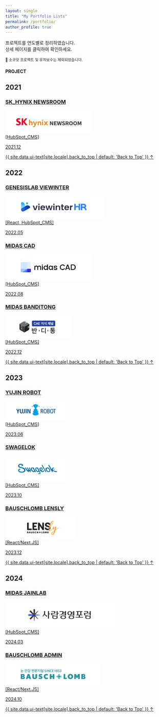 ```yaml
---
layout: single
title: "My Portfolio Lists"
permalink: /portfolio/
author_profile: true
---
```


프로젝트를 연도별로 정리하였습니다.<br/>
상세 페이지를 클릭하여 확인하세요.

<small>🚫 소규모 프로젝트 및 유지보수는 제외되었습니다.</small>


#### PROJECT

<div class="portfolio-gallery">
    <h2>2021</h2>
    <div class='portfolio-gallery-box'>
        <div class="portfolio-item">
            <a href="/portfolio/sk-hynix-newsroom/" target="_blank">
                <h3>SK_HYNIX NEWSROOM</h3>
                <img src="../assets/images/Skhynix.png" alt="SkHynix">
                <div class='item-des'>
                    <span>[HubSpot_CMS]</span>
                </div>
                <div class='item-date'>
                    <p>2021.12</p>
                </div>
            </a>
        </div>
    </div>
    <a href="#page-title" class="back-to-top">{{ site.data.ui-text[site.locale].back_to_top | default: 'Back to Top' }} &uarr;</a>
    <h2>2022</h2>
    <div class='portfolio-gallery-box'>
        <div class="portfolio-item">
            <a href="/portfolio/genesislab-viewinter/" target="_blank">
                <h3>GENESISLAB VIEWINTER</h3>
                <img src="../assets/images/Viewinter.png" alt="Viewinter">
                <div class='item-des'>
                    <span>[React, HubSpot_CMS]</span>
                </div>
                <div class='item-date'>
                    <p>2022.05</p>
                </div>
            </a>
        </div>
        <div class="portfolio-item">
            <a href="/portfolio/midas-cad/" target="_blank">
                <h3>MIDAS CAD</h3>
                <img src="../assets/images/Madascad.png" alt="MidasCad">
                <div class='item-des'>
                    <span>[HubSpot_CMS]</span>
                </div>
                <div class='item-date'>
                    <p>2022.08</p>
                </div>
            </a>
        </div>
        <div class="portfolio-item">
            <a href="/portfolio/midas-banditong/" target="_blank">
                <h3>MIDAS BANDITONG</h3>
                <img src="../assets/images/Banditong.png" alt="BandiTong">
                <div class='item-des'>
                    <span>[HubSpot_CMS]</span>
                </div>
                <div class='item-date'>
                    <p>2022.12</p>
                </div>
            </a>
        </div>
    </div>
    <a href="#page-title" class="back-to-top">{{ site.data.ui-text[site.locale].back_to_top | default: 'Back to Top' }} &uarr;</a>
    <h2>2023</h2>
    <div class='portfolio-gallery-box'>
        <div class="portfolio-item">
            <a href="/portfolio/yujinrobot/" target="_blank">
                <h3>YUJIN ROBOT</h3>
                <img src="../assets/images/Yujinrobot.png" alt="Yujinrobot">
                <div class='item-des'>
                    <span>[HubSpot_CMS]</span>
                </div>
                <div class='item-date'>
                    <p>2023.06</p>
                </div>
            </a>
        </div>
        <div class="portfolio-item">
            <a href="/portfolio/swagelok/" target="_blank">
                <h3>SWAGELOK</h3>
                <img src="../assets/images/Swagelok.png" alt="Swagelok">
                <div class='item-des'>
                    <span>[HubSpot_CMS]</span>
                </div>
                <div class='item-date'>
                    <p>2023.10</p>
                </div>
            </a>
        </div>
        <div class="portfolio-item">
            <a href="/portfolio/lensly/" target="_blank">
                <h3>BAUSCHLOMB LENSLY</h3>
                <img src="../assets/images/Lensly.png" alt="Lensly">
                <div class='item-des'>
                    <span>[React/Next.JS]</span>
                </div>
                <div class='item-date'>
                    <p>2023.12</p>
                </div>
            </a>
        </div>
    </div>
    <a href="#page-title" class="back-to-top">{{ site.data.ui-text[site.locale].back_to_top | default: 'Back to Top' }} &uarr;</a>
    <h2>2024</h2>
    <div class='portfolio-gallery-box'>
        <div class="portfolio-item">
            <a href="/portfolio/midas-jainlab/" target="_blank">
                <h3>MIDAS JAINLAB</h3>
                <img src="../assets/images/Jainlab.png" alt="JainLab">
                <div class='item-des'>
                    <span>[HubSpot_CMS]</span>
                </div>
                <div class='item-date'>
                    <p>2024.03</p>
                </div>
            </a>
        </div>
        <div class="portfolio-item">
            <a href="/portfolio/bauschlomb-admin/" target="_blank">
                <h3>BAUSCHLOMB ADMIN</h3>
                <img src="../assets/images/Baushlomb.png" alt="Baushlomb Admin">
                <div class='item-des'>
                    <span>[React/Next.JS]</span>
                </div>
                <div class='item-date'>
                    <p>2024.10</p>
                </div>
            </a>
        </div>
    </div>
    <a href="#page-title" class="back-to-top">{{ site.data.ui-text[site.locale].back_to_top | default: 'Back to Top' }} &uarr;</a>
</div>